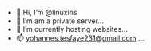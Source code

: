 - 👋 Hi, I’m @linuxins
- 👀 I’m am a private server...
- 🌱 I’m currently hosting websites...
- 📫 yohannes.tesfaye231@gmail.com ...

<!---
linuxins/linuxins is a ✨ special ✨ repository because its `README.md` (this file) appears on your GitHub profile.
You can click the Preview link to take a look at your changes.
--->
